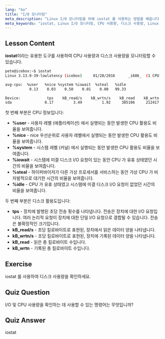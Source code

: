 ```yaml
---
lang: "ko"
title: "I/O 모니터링"
meta_description: "Linux I/O 모니터링을 위해 iostat 를 사용하는 방법을 배웁니다. 이 필수 명령어를 통해 CPU 및 디스크 사용량 지표를 이해합니다. 시스템 성능을 향상시키세요!"
meta_keywords: "iostat, Linux I/O 모니터링, CPU 사용량, 디스크 사용량, Linux 명령어, 초보자, 튜토리얼, 가이드"
---
```


## Lesson Content

**iostat**이라는 유용한 도구를 사용하여 CPU 사용량과 디스크 사용량을 모니터링할 수 있습니다.

```bash
pete@icebox:~$ iostat
Linux 3.13.0-39-lowlatency (icebox)     01/28/2016      _i686_  (1 CPU)

avg-cpu:  %user   %nice %system %iowait  %steal   %idle
           0.13    0.03    0.50    0.01    0.00   99.33

Device:            tps    kB_read/s    kB_wrtn/s    kB_read    kB_wrtn
sda               0.17         3.49         1.92     385106     212417
```

첫 번째 부분은 CPU 정보입니다:

- **%user** - 사용자 레벨 (애플리케이션) 에서 실행되는 동안 발생한 CPU 활용도 비율을 보여줍니다.
- **%nice** - nice 우선순위로 사용자 레벨에서 실행되는 동안 발생한 CPU 활용도 비율을 보여줍니다.
- **%system** - 시스템 레벨 (커널) 에서 실행되는 동안 발생한 CPU 활용도 비율을 보여줍니다.
- **%iowait** - 시스템에 미결 디스크 I/O 요청이 있는 동안 CPU 가 유휴 상태였던 시간의 비율을 보여줍니다.
- **%steal** - 하이퍼바이저가 다른 가상 프로세서를 서비스하는 동안 가상 CPU 가 비자발적으로 대기한 시간의 비율을 보여줍니다.
- **%idle** - CPU 가 유휴 상태였고 시스템에 미결 디스크 I/O 요청이 없었던 시간의 비율을 보여줍니다.

두 번째 부분은 디스크 활용도입니다:

- **tps** - 장치에 발행된 초당 전송 횟수를 나타냅니다. 전송은 장치에 대한 I/O 요청입니다. 여러 논리적 요청이 장치에 대한 단일 I/O 요청으로 결합될 수 있습니다. 전송은 불확정적인 크기입니다.
- **kB_read/s** - 초당 킬로바이트로 표현된, 장치에서 읽은 데이터 양을 나타냅니다.
- **kB_wrtn/s** - 초당 킬로바이트로 표현된, 장치에 기록된 데이터 양을 나타냅니다.
- **kB_read** - 읽은 총 킬로바이트 수입니다.
- **kB_wrtn** - 기록된 총 킬로바이트 수입니다.

## Exercise

iostat 를 사용하여 디스크 사용량을 확인하세요.

## Quiz Question

I/O 및 CPU 사용량을 확인하는 데 사용할 수 있는 명령어는 무엇입니까?

## Quiz Answer

iostat
